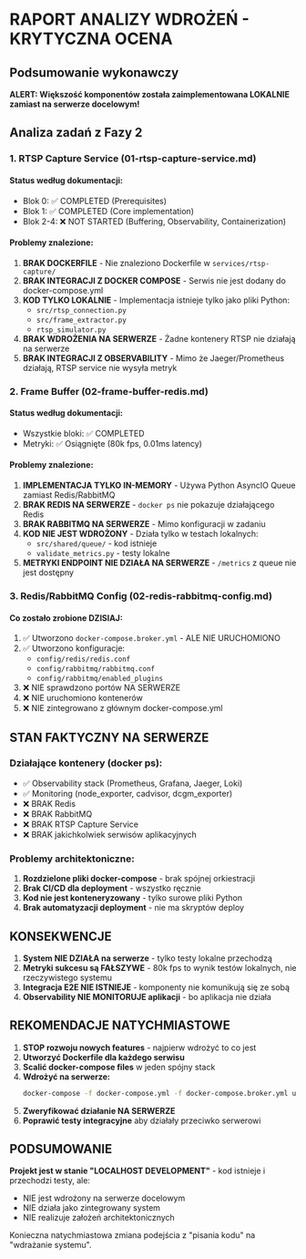 # RAPORT ANALIZY WDROŻEŃ - KRYTYCZNA OCENA

## Podsumowanie wykonawczy
**ALERT: Większość komponentów została zaimplementowana LOKALNIE zamiast na serwerze docelowym!**

## Analiza zadań z Fazy 2

### 1. RTSP Capture Service (01-rtsp-capture-service.md)

#### Status według dokumentacji:
- Blok 0: ✅ COMPLETED (Prerequisites)
- Blok 1: ✅ COMPLETED (Core implementation)
- Blok 2-4: ❌ NOT STARTED (Buffering, Observability, Containerization)

#### Problemy znalezione:
1. **BRAK DOCKERFILE** - Nie znaleziono Dockerfile w `services/rtsp-capture/`
2. **BRAK INTEGRACJI Z DOCKER COMPOSE** - Serwis nie jest dodany do docker-compose.yml
3. **KOD TYLKO LOKALNIE** - Implementacja istnieje tylko jako pliki Python:
   - `src/rtsp_connection.py`
   - `src/frame_extractor.py`
   - `rtsp_simulator.py`
4. **BRAK WDROŻENIA NA SERWERZE** - Żadne kontenery RTSP nie działają na serwerze
5. **BRAK INTEGRACJI Z OBSERVABILITY** - Mimo że Jaeger/Prometheus działają, RTSP service nie wysyła metryk

### 2. Frame Buffer (02-frame-buffer-redis.md)

#### Status według dokumentacji:
- Wszystkie bloki: ✅ COMPLETED
- Metryki: ✅ Osiągnięte (80k fps, 0.01ms latency)

#### Problemy znalezione:
1. **IMPLEMENTACJA TYLKO IN-MEMORY** - Używa Python AsyncIO Queue zamiast Redis/RabbitMQ
2. **BRAK REDIS NA SERWERZE** - `docker ps` nie pokazuje działającego Redis
3. **BRAK RABBITMQ NA SERWERZE** - Mimo konfiguracji w zadaniu
4. **KOD NIE JEST WDROŻONY** - Działa tylko w testach lokalnych:
   - `src/shared/queue/` - kod istnieje
   - `validate_metrics.py` - testy lokalne
5. **METRYKI ENDPOINT NIE DZIAŁA NA SERWERZE** - `/metrics` z queue nie jest dostępny

### 3. Redis/RabbitMQ Config (02-redis-rabbitmq-config.md)

#### Co zostało zrobione DZISIAJ:
1. ✅ Utworzono `docker-compose.broker.yml` - ALE NIE URUCHOMIONO
2. ✅ Utworzono konfiguracje:
   - `config/redis/redis.conf`
   - `config/rabbitmq/rabbitmq.conf`
   - `config/rabbitmq/enabled_plugins`
3. ❌ NIE sprawdzono portów NA SERWERZE
4. ❌ NIE uruchomiono kontenerów
5. ❌ NIE zintegrowano z głównym docker-compose.yml

## STAN FAKTYCZNY NA SERWERZE

### Działające kontenery (docker ps):
- ✅ Observability stack (Prometheus, Grafana, Jaeger, Loki)
- ✅ Monitoring (node_exporter, cadvisor, dcgm_exporter)
- ❌ BRAK Redis
- ❌ BRAK RabbitMQ
- ❌ BRAK RTSP Capture Service
- ❌ BRAK jakichkolwiek serwisów aplikacyjnych

### Problemy architektoniczne:
1. **Rozdzielone pliki docker-compose** - brak spójnej orkiestracji
2. **Brak CI/CD dla deployment** - wszystko ręcznie
3. **Kod nie jest konteneryzowany** - tylko surowe pliki Python
4. **Brak automatyzacji deployment** - nie ma skryptów deploy

## KONSEKWENCJE

1. **System NIE DZIAŁA na serwerze** - tylko testy lokalne przechodzą
2. **Metryki sukcesu są FAŁSZYWE** - 80k fps to wynik testów lokalnych, nie rzeczywistego systemu
3. **Integracja E2E NIE ISTNIEJE** - komponenty nie komunikują się ze sobą
4. **Observability NIE MONITORUJE aplikacji** - bo aplikacja nie działa

## REKOMENDACJE NATYCHMIASTOWE

1. **STOP rozwoju nowych features** - najpierw wdrożyć to co jest
2. **Utworzyć Dockerfile dla każdego serwisu**
3. **Scalić docker-compose files** w jeden spójny stack
4. **Wdrożyć na serwerze:**
   ```bash
   docker-compose -f docker-compose.yml -f docker-compose.broker.yml up -d
   ```
5. **Zweryfikować działanie NA SERWERZE**
6. **Poprawić testy integracyjne** aby działały przeciwko serwerowi

## PODSUMOWANIE

**Projekt jest w stanie "LOCALHOST DEVELOPMENT"** - kod istnieje i przechodzi testy, ale:
- NIE jest wdrożony na serwerze docelowym
- NIE działa jako zintegrowany system
- NIE realizuje założeń architektonicznych

Konieczna natychmiastowa zmiana podejścia z "pisania kodu" na "wdrażanie systemu".
